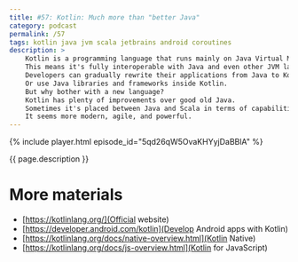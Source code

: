 ```yaml
---
title: #57: Kotlin: Much more than "better Java"
category: podcast
permalink: /57
tags: kotlin java jvm scala jetbrains android coroutines
description: >
    Kotlin is a programming language that runs mainly on Java Virtual Machine.
    This means it's fully interoperable with Java and even other JVM languages.
    Developers can gradually rewrite their applications from Java to Kotlin.
    Or use Java libraries and frameworks inside Kotlin.
    But why bother with a new language?
    Kotlin has plenty of improvements over good old Java.
    Sometimes it's placed between Java and Scala in terms of capabilities.
    It seems more modern, agile, and powerful.
---
```


{% include player.html episode_id="5qd26qW5OvaKHYyjDaBBlA" %}

{{ page.description }}

<!--
The most striking feature is null safety.
In Java, every variable can be `null`, with a few exceptions.
In Kotlin, by default, variables can't be `null`.
If you need some notion of optionality, simply add a question mark next to the type.
Moreover, you can't simply call methods on nullable types.
You need to check first `null` first.
This effectively prevents dreadful `NullPointerException`.

Another common source of bugs in Java is mutability.
Kotlin promotes immutable variables and data structures.
This is especially useful with another language feature called _data classes_.
Data classes are simple data holders with a name and a bunch of attributes.
This concept replaces dozens of lines of generated code with a compact one-liner.
As a matter of fact, data classes were added to Java as well, recently.
Under the name _records_.

## Coroutines

But all that pales in comparison to Kotlin's killer feature: coroutines.
Coroutines allow writing very readable, asynchronous code.
No more reactive frameworks, futures and promises.
Code looks like it was imperative and running sequentially.
Under the hood, each method that blocks is suspended.
It means another thread can take over, utilizing resources very efficiently.
Once again, a similar feature is scheduled for Java, one day.
Under the name Project Loom.

## Other platforms

I said that Kotlin runs mainly on the JVM, as a _better Java_.
This is no longer true.
First of all, it's the language of choice for Android developers.
But that's just the beginning.
Kotlin can be compiled into JavaScript.
This allows writing frontend applications in the same language as the backend.
Like with Node.js, but using a decent language and runtime.

Also, Kotlin can run natively without JVM.
In that case, it's self-contained.
Applications written in Kotlin Native can be distributed independently.

## Adoption

The industry adoption of Kotlin is quite impressive.
It was initially developed by JetBrains, a company behind popular programming IDEs.
After being open-sourced, it's popularity grew steadily.
Especially after Google announced it's the official language for Android.
A ton of popular mobile apps, as well as backend servers utilize Kotlin.
Chances are you are listening to this on a podcast player written in Android?

On the other hand, more conservative companies look at the development of Java more closely.
Some people see Kotlin as a playground for new language features.
If they work well, they may be added to newer versions of Java.

That's it, thanks for listening, bye!
-->

# More materials

* [https://kotlinlang.org/](Official website)
* [https://developer.android.com/kotlin](Develop Android apps with Kotlin)
* [https://kotlinlang.org/docs/native-overview.html](Kotlin Native)
* [https://kotlinlang.org/docs/js-overview.html](Kotlin for JavaScript)
